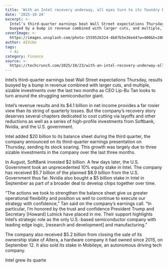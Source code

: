 ```yaml
---
title: 'With an Intel recovery underway, all eyes turn to its foundry business'
date: '2025-10-24'
excerpt: >-
  Intel’s third-quarter earnings beat Wall Street expectations Thursday, results
  buoyed by a bump in revenue combined with larger cuts, and multiple, si...
coverImage: >-
  https://images.unsplash.com/photo-1559526324-4b87b5e36e44?w=400&h=200&fit=crop&auto=format
author: AIVibe
tags:
  - Ai
category: Finance
source: >-
  https://techcrunch.com/2025/10/23/with-an-intel-recovery-underway-all-eyes-turn-to-its-foundry-business/
---
```

Intel’s third-quarter earnings beat Wall Street expectations Thursday, results buoyed by a bump in revenue combined with larger cuts, and multiple, sizable investments over the last two months as CEO Lip-Bu Tan looks to turn around the struggling semiconductor giant.

Intel’s revenue results and its $4.1 billion in net income provides a far rosier view than its string of quarterly losses. But the company’s recovery story deserves several chapters dedicated to cost cutting via layoffs and other reductions as well as a series of high-profile investments from Softbank, Nvidia, and the U.S. government.


	
	




	
	



Intel added $20 billion to its balance sheet during the third quarter, the company announced on its third-quarter earnings presentation on Thursday, sending its stock soaring. This growth was largely due to three sizable investments in the company over the last three months.

In August, SoftBank invested $2 billion. A few days later, the U.S. Government took an unprecedented 10% equity stake in Intel. The company has received $5.7 billion of the planned $8.9 billion from the U.S. Government thus far. Nvidia also bought a $5 billion stake in Intel in September as part of a broader deal to develop chips together over time.

“The actions we took to strengthen the balance sheet give us greater operational flexibility and position us well to continue to execute our strategy with confidence,” Tan said on the company’s earnings call. “In particular, I’m honored by the trust and confidence President Trump and Secretary [Howard] Lutnick have placed in me. Their support highlights Intel’s strategic role as the only U.S.-based semiconductor company with leading edge logic, [research and development] and manufacturing.”

The company also received $5.2 billion from closing the sale of its ownership stake of Altera, a hardware company it had owned since 2015, on September 12. It also sold its stake in Mobileye, an autonomous driving tech company.

Intel grew its quarte
